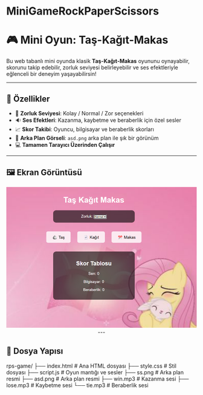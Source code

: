 # MiniGameRockPaperScissors
# 🎮 Mini Oyun: Taş-Kağıt-Makas

Bu web tabanlı mini oyunda klasik **Taş-Kağıt-Makas** oyununu oynayabilir, skorunu takip edebilir, zorluk seviyesi belirleyebilir ve ses efektleriyle eğlenceli bir deneyim yaşayabilirsin!

---

## 🚀 Özellikler

- 🧠 **Zorluk Seviyesi**: Kolay / Normal / Zor seçenekleri
- 🔉 **Ses Efektleri**: Kazanma, kaybetme ve beraberlik için özel sesler
- 📈 **Skor Takibi**: Oyuncu, bilgisayar ve beraberlik skorları
- 🌄 **Arka Plan Görseli**: `asd.png` arka plan ile şık bir görünüm
- 💻 **Tamamen Tarayıcı Üzerinden Çalışır**

---

## 🖼️ Ekran Görüntüsü


<p align="center">
  <img src="ss.png" width="600"
  
</p>
---

## 📂 Dosya Yapısı

rps-game/ 
├── index.html # Ana HTML dosyası
 ├── style.css # Stil dosyası 
 ├── script.js # Oyun mantığı ve sesler 
 ├── ss.png # Arka plan resmi 
 ├── asd.png # Arka plan resmi 
 ├── win.mp3 # Kazanma sesi 
 ├── lose.mp3 # Kaybetme sesi 
 └── tie.mp3 # Beraberlik sesi